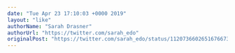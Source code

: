 ```yaml
---
date: "Tue Apr 23 17:10:03 +0000 2019"
layout: "like"
authorName: "Sarah Drasner"
authorUrl: "https://twitter.com/sarah_edo"
originalPost: "https://twitter.com/sarah_edo/status/1120736602651676673"
---
```

